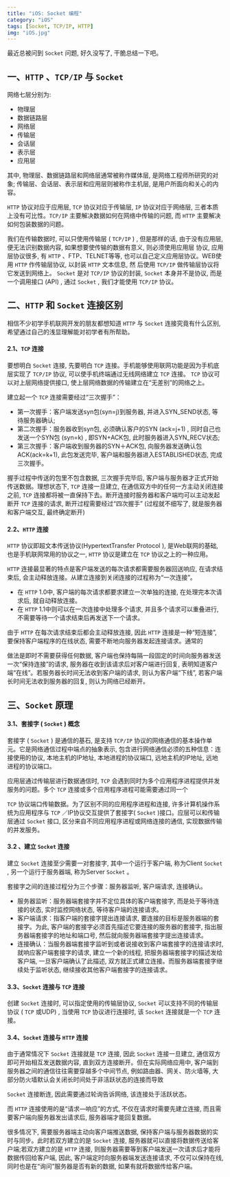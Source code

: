 ```yaml
---
title: "iOS: Socket 编程"
category: "iOS"
tags: [Socket, TCP/IP, HTTP]
img: "iOS.jpg"
---
```

最近总被问到 `Socket` 问题, 好久没写了, 干脆总结一下吧。

## 一、`HTTP` 、`TCP/IP` 与 `Socket`

网络七层分别为:

* 物理层
* 数据链路层
* 网络层
* 传输层
* 会话层
* 表示层
* 应用层

其中, 物理层、数据链路层和网络层通常被称作媒体层, 是网络工程师所研究的对象; 传输层、会话层、表示层和应用层则被称作主机层, 是用户所面向和关心的内容。

`HTTP` 协议对应于应用层, `TCP` 协议对应于传输层, `IP` 协议对应于网络层, 三者本质上没有可比性。`TCP/IP` 主要解决数据如何在网络中传输的问题, 而 `HTTP` 主要解决如何包装数据的问题。

我们在传输数据时, 可以只使用传输层 ( `TCP/IP` ) , 但是那样的话, 由于没有应用层, 便无法识别数据内容, 如果想要使传输的数据有意义, 则必须使用应用层 协议, 应用层协议很多, 有 `HTTP` 、FTP、TELNET等等, 也可以自己定义应用层协议。WEB使用 `HTTP` 作传输层协议, 以封装 `HTTP` 文本信息, 然 后使用 `TCP/IP` 做传输层协议将它发送到网络上。 `Socket` 是对 `TCP/IP` 协议的封装, `Socket` 本身并不是协议, 而是一个调用接口 (API) , 通过 `Socket` , 我们才能使用 `TCP/IP` 协议。

## 二、`HTTP` 和 `Socket` 连接区别

相信不少初学手机联网开发的朋友都想知道 `HTTP` 与 `Socket` 连接究竟有什么区别, 希望通过自己的浅显理解能对初学者有所帮助。

#### 2.1、`TCP` 连接

要想明白 `Socket` 连接, 先要明白 `TCP` 连接。手机能够使用联网功能是因为手机底层实现了 `TCP/IP` 协议, 可以使手机终端通过无线网络建立 `TCP` 连接。 `TCP` 协议可以对上层网络提供接口, 使上层网络数据的传输建立在“无差别”的网络之上。

建立起一个 `TCP` 连接需要经过“三次握手”：

* 第一次握手：客户端发送syn包(syn=j)到服务器, 并进入SYN_SEND状态, 等待服务器确认;
* 第二次握手：服务器收到syn包, 必须确认客户的SYN (ack=j+1) , 同时自己也发送一个SYN包 (syn=k) , 即SYN+ACK包, 此时服务器进入SYN_RECV状态;
* 第三次握手：客户端收到服务器的SYN＋ACK包, 向服务器发送确认包ACK(ack=k+1), 此包发送完毕, 客户端和服务器进入ESTABLISHED状态, 完成三次握手。

握手过程中传送的包里不包含数据, 三次握手完毕后, 客户端与服务器才正式开始传送数据。理想状态下, `TCP` 连接一旦建立, 在通信双方中的任何一方主动关闭连接之前, `TCP` 连接都将被一直保持下去。断开连接时服务器和客户端均可以主动发起断开 `TCP` 连接的请求, 断开过程需要经过“四次握手” (过程就不细写了, 就是服务器和客户端交互, 最终确定断开) 

#### 2.2、`HTTP` 连接

 `HTTP` 协议即超文本传送协议(HypertextTransfer Protocol ), 是Web联网的基础, 也是手机联网常用的协议之一, `HTTP` 协议是建立在 `TCP` 协议之上的一种应用。

 `HTTP` 连接最显著的特点是客户端发送的每次请求都需要服务器回送响应, 在请求结束后, 会主动释放连接。从建立连接到关闭连接的过程称为“一次连接”。

* 在 `HTTP` 1.0中, 客户端的每次请求都要求建立一次单独的连接, 在处理完本次请求后, 就自动释放连接。
* 在 `HTTP` 1.1中则可以在一次连接中处理多个请求, 并且多个请求可以重叠进行, 不需要等待一个请求结束后再发送下一个请求。

由于 `HTTP` 在每次请求结束后都会主动释放连接, 因此 `HTTP` 连接是一种“短连接”, 要保持客户端程序的在线状态, 需要不断地向服务器发起连接请求。通常的

做法是即时不需要获得任何数据, 客户端也保持每隔一段固定的时间向服务器发送一次“保持连接”的请求, 服务器在收到该请求后对客户端进行回复, 表明知道客户端“在线”。若服务器长时间无法收到客户端的请求, 则认为客户端“下线”, 若客户端长时间无法收到服务器的回复, 则认为网络已经断开。

## 三、`Socket` 原理

#### 3.1、套接字 ( `Socket` ) 概念

套接字 ( `Socket` ) 是通信的基石, 是支持 `TCP/IP` 协议的网络通信的基本操作单元。它是网络通信过程中端点的抽象表示, 包含进行网络通信必须的五种信息：连接使用的协议, 本地主机的IP地址, 本地进程的协议端口, 远地主机的IP地址, 远地进程的协议端口。

应用层通过传输层进行数据通信时, `TCP` 会遇到同时为多个应用程序进程提供并发服务的问题。多个 `TCP` 连接或多个应用程序进程可能需要通过同一个

 `TCP` 协议端口传输数据。为了区别不同的应用程序进程和连接, 许多计算机操作系统为应用程序与 `TCP` ／IP协议交互提供了套接字( `Socket` )接口。应层可以和传输层通过 `Socket` 接口, 区分来自不同应用程序进程或网络连接的通信, 实现数据传输的并发服务。

#### 3.2 、建立 `Socket` 连接

建立 `Socket` 连接至少需要一对套接字, 其中一个运行于客户端, 称为Client `Socket` , 另一个运行于服务器端, 称为Server `Socket` 。

套接字之间的连接过程分为三个步骤：服务器监听, 客户端请求, 连接确认。

* 服务器监听：服务器端套接字并不定位具体的客户端套接字, 而是处于等待连接的状态, 实时监控网络状态, 等待客户端的连接请求。
* 客户端请求：指客户端的套接字提出连接请求, 要连接的目标是服务器端的套接字。为此, 客户端的套接字必须首先描述它要连接的服务器的套接字, 指出服务器端套接字的地址和端口号, 然后就向服务器端套接字提出连接请求。
* 连接确认：当服务器端套接字监听到或者说接收到客户端套接字的连接请求时, 就响应客户端套接字的请求, 建立一个新的线程, 把服务器端套接字的描述发给客户端, 一旦客户端确认了此描述, 双方就正式建立连接。而服务器端套接字继续处于监听状态, 继续接收其他客户端套接字的连接请求。

#### 3.3、`Socket` 连接与 `TCP` 连接

创建 `Socket` 连接时, 可以指定使用的传输层协议, `Socket` 可以支持不同的传输层协议 ( `TCP` 或UDP) , 当使用 `TCP` 协议进行连接时, 该 `Socket` 连接就是一个 `TCP` 连接。

#### 3.4、`Socket` 连接与 `HTTP` 连接

由于通常情况下 `Socket` 连接就是 `TCP` 连接, 因此 `Socket` 连接一旦建立, 通信双方即可开始相互发送数据内容, 直到双方连接断开。但在实际网络应用中, 客户端到服务器之间的通信往往需要穿越多个中间节点, 例如路由器、网关、防火墙等, 大部分防火墙默认会关闭长时间处于非活跃状态的连接而导致

 `Socket` 连接断连, 因此需要通过轮询告诉网络, 该连接处于活跃状态。

而 `HTTP` 连接使用的是“请求—响应”的方式, 不仅在请求时需要先建立连接, 而且需要客户端向服务器发出请求后, 服务器端才能回复数据。

很多情况下, 需要服务器端主动向客户端推送数据, 保持客户端与服务器数据的实时与同步。此时若双方建立的是 `Socket` 连接, 服务器就可以直接将数据传送给客户端;若双方建立的是 `HTTP` 连接, 则服务器需要等到客户端发送一次请求后才能将数据传回给客户端, 因此, 客户端定时向服务器端发送连接请求, 不仅可以保持在线, 同时也是在“询问”服务器是否有新的数据, 如果有就将数据传给客户端。

<!--
## 四、实现 `Socket`

这里我们使用 `Socket` 实现一个聊天室的功能, 关于服务器这里的就不介绍了

#### 4.1 再头文件中第一输入流和输出流和一个消息数组

```objc
@interfaceViewController (){

NSInputStream *_inputStream;//对应输入流

NSOutputStream *_outputStream;//对应输出流

}

@property (weak, nonatomic) IBOutlet NSLayoutConstraint *inputViewConstraint;

@property (weak, nonatomic) IBOutlet UITableView *tableView;

@property (nonatomic, strong) NSMutableArray *chatMsgs;//聊天消息数组

@end
懒加载这个消息数组

-(NSMutableArray *)chatMsgs{

if(!_chatMsgs) {

_chatMsgs =[NSMutableArray array];

}

return_chatMsgs;

}
```

#### 4.2 实现输入输出流的监听

```objc
-(void)stream:(NSStream *)aStream handleEvent:(NSStreamEvent)eventCode{

NSLog(@"%@",[NSThread currentThread]);

//NSStreamEventOpenCompleted = 1UL << 0,//输入输出流打开完成//NSStreamEventHasBytesAvailable = 1UL << 1,//有字节可读//NSStreamEventHasSpaceAvailable = 1UL << 2,//可以发放字节//NSStreamEventErrorOccurred = 1UL << 3,//连接出现错误//NSStreamEventEndEncountered = 1UL << 4//连接结束

switch(eventCode) {

caseNSStreamEventOpenCompleted:

NSLog(@"输入输出流打开完成");

break;

caseNSStreamEventHasBytesAvailable:

NSLog(@"有字节可读");

[self readData];

break;

caseNSStreamEventHasSpaceAvailable:

NSLog(@"可以发送字节");

break;

caseNSStreamEventErrorOccurred:

NSLog(@"连接出现错误");

break;

caseNSStreamEventEndEncountered:

NSLog(@"连接结束");

//关闭输入输出流

[_inputStream close];

[_outputStream close];

//从主运行循环移除

[_inputStream removeFromRunLoop:[NSRunLoop mainRunLoop] forMode:NSDefaultRunLoopMode];

[_outputStream removeFromRunLoop:[NSRunLoop mainRunLoop] forMode:NSDefaultRunLoopMode];

break;

default:

break;

}

}
```

#### 4.3 链接服务器

```objc
- (IBAction)connectToHost:(id)sender {

//1.建立连接

NSString *host =@"127.0.0.1";

intport =12345;

//定义C语言输入输出流

CFReadStreamRef readStream;

CFWriteStreamRef writeStream;

CFStreamCreatePairWith `Socket` ToHost(NULL, (__bridge CFStringRef)host, port, &readStream, &writeStream);

//把C语言的输入输出流转化成OC对象

_inputStream = (__bridge NSInputStream *)(readStream);

_outputStream = (__bridge NSOutputStream *)(writeStream);

//设置代理

_inputStream.delegate=self;

_outputStream.delegate=self;

//把输入输入流添加到主运行循环

//不添加主运行循环 代理有可能不工作

[_inputStream scheduleInRunLoop:[NSRunLoop mainRunLoop] forMode:NSDefaultRunLoopMode];

[_outputStream scheduleInRunLoop:[NSRunLoop mainRunLoop] forMode:NSDefaultRunLoopMode];

//打开输入输出流

[_inputStream open];

[_outputStream open];

}
```

#### 4.4 登陆

```objc
- (IBAction)loginBtnClick:(id)sender {

//登录

//发送用户名和密码

//在这里做的时候, 只发用户名, 密码就不用发送

//如果要登录, 发送的数据格式为 "iam:zhangsan";

//如果要发送聊天消息, 数据格式为 "msg:did you have dinner";

//登录的指令11NSString *loginStr =@"iam:zhangsan";

//把Str转成NSData

NSData *data =[loginStr dataUsingEncoding:NSUTF8StringEncoding];

[_outputStream write:data.bytes maxLength:data.length];

}
```

#### 4.5 读取服务器数据

```objc
#pragmamark 读了服务器返回的数据

-(void)readData{

//建立一个缓冲区 可以放1024个字节

uint8_t buf[1024];

//返回实际装的字节数

NSInteger len = [_inputStream read:buf maxLength:sizeof(buf)];

//把字节数组转化成字符串

NSData *data =[NSData dataWithBytes:buf length:len];

//从服务器接收到的数据

NSString *recStr =[[NSString alloc] initWithData:data encoding:NSUTF8StringEncoding];

NSLog(@"%@",recStr);

[self reloadDataWithText:recStr];

}
```

#### 4.6 发送数据

```objc
-(BOOL)textFieldShouldReturn:(UITextField *)textField{

NSString *text =textField.text;

NSLog(@"%@",text);

//聊天信息

NSString *msgStr = [NSString stringWithFormat:@"msg:%@",text];

//把Str转成NSData10NSData *data =[msgStr dataUsingEncoding:NSUTF8StringEncoding];

//刷新表格

[self reloadDataWithText:msgStr];

//发送数据

[_outputStream write:data.bytes maxLength:data.length];

//发送完数据, 清空textField

textField.text =nil;

returnYES;

}
```

#### 4.7 实现数据的显示, 并且每发送一次消息都会滚动到对应的位置

```objc
-(void)reloadDataWithText:(NSString *)text{

[self.chatMsgs addObject:text];

[self.tableView reloadData];

//数据多, 应该往上滚动

NSIndexPath *lastPath = [NSIndexPath indexPathForRow:self.chatMsgs.count -1inSection:0];

[self.tableView scrollToRowAtIndexPath:lastPath atScrollPosition:UITableViewScrollPositionBottom animated:YES];

}

#pragmamark 表格的数据源

-(NSInteger)tableView:(UITableView *)tableView numberOfRowsInSection:(NSInteger)section{

returnself.chatMsgs.count;

}

- (UITableViewCell *)tableView:(UITableView *)tableView cellForRowAtIndexPath:(NSIndexPath *)indexPath

{

staticNSString *ID =@"Cell";

UITableViewCell *cell =[tableView dequeueReusableCellWithIdentifier:ID];

cell.textLabel.text =self.chatMsgs[indexPath.row];

returncell;

}

-(void)scrollViewWillBeginDragging:(UIScrollView *)scrollView{

[self.view endEditing:YES];

}
```

#### 4.8 监听键盘的改变

```objc
//监听键盘

[[NSNotificationCenter defaultCenter] addObserver:self selector:@selector(kbFrmWillChange:) name:UIKeyboardWillChangeFrameNotificationobject:nil];

}

-(void)kbFrmWillChange:(NSNotification *)noti{

NSLog(@"%@",noti.userInfo);

//获取窗口的高度

CGFloat windowH =[UIScreen mainScreen].bounds.size.height;

//键盘结束的Frm

CGRect kbEndFrm =[noti.userInfo[UIKeyboardFrameEndUserInfoKey] CGRectValue];

//获取键盘结束的y值

CGFloat kbEndY =kbEndFrm.origin.y;

self.inputViewConstraint.constant = windowH -kbEndY;

}
```
-->
